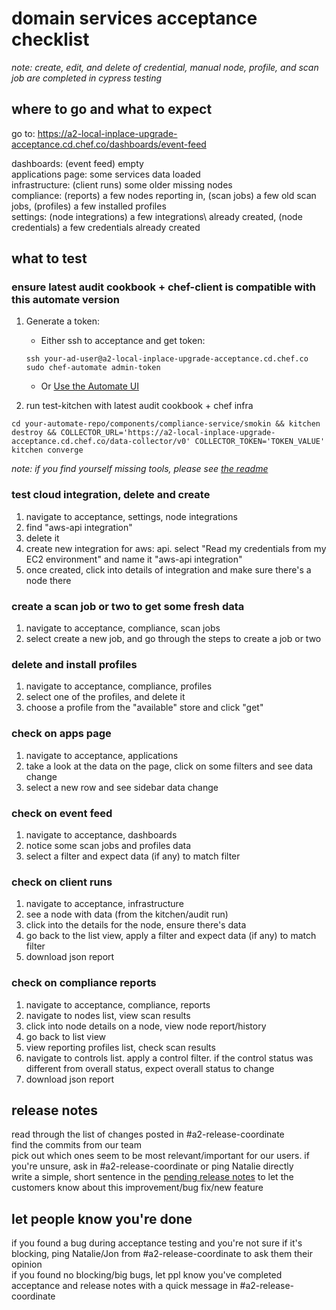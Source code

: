 # domain services acceptance checklist

_note: create, edit, and delete of credential, manual node, profile, and scan job are completed in cypress testing_

## where to go and what to expect
go to: https://a2-local-inplace-upgrade-acceptance.cd.chef.co/dashboards/event-feed 

dashboards: (event feed) empty\
applications page: some services data loaded\
infrastructure: (client runs) some older missing nodes\
compliance: (reports) a few nodes reporting in, (scan jobs) a few old scan jobs, (profiles) a few installed profiles\
settings: (node integrations) a few integrations\ already created, (node credentials) a few credentials already created

## what to test

### ensure latest audit cookbook + chef-client is compatible with this automate version
1) Generate a token:

    * Either ssh to acceptance and get token:

    ```
    ssh your-ad-user@a2-local-inplace-upgrade-acceptance.cd.chef.co
    sudo chef-automate admin-token
    ```

    * Or [Use the Automate UI](https://github.com/chef/automate/blob/master/components/compliance-service/smokin/README.md#generating-a-token)

2) run test-kitchen with latest audit cookbook + chef infra

`cd your-automate-repo/components/compliance-service/smokin && kitchen destroy && COLLECTOR_URL='https://a2-local-inplace-upgrade-acceptance.cd.chef.co/data-collector/v0' COLLECTOR_TOKEN='TOKEN_VALUE' kitchen converge`

_note: if you find yourself missing tools, please see [the readme](https://github.com/chef/automate/blob/master/components/compliance-service/smokin/README.md)_ 


### test cloud integration, delete and create
1) navigate to acceptance, settings, node integrations
2) find "aws-api integration"
3) delete it
4) create new integration for aws: api. select "Read my credentials from my EC2 environment" and name it "aws-api integration"
5) once created, click into details of integration and make sure there's a node there


### create a scan job or two to get some fresh data
1) navigate to acceptance, compliance, scan jobs
2) select create a new job, and go through the steps to create a job or two


### delete and install profiles
1) navigate to acceptance, compliance, profiles
2) select one of the profiles, and delete it
3) choose a profile from the "available" store and click "get"


### check on apps page
1) navigate to acceptance, applications
2) take a look at the data on the page, click on some filters and see data change
3) select a new row and see sidebar data change


### check on event feed
1) navigate to acceptance, dashboards
2) notice some scan jobs and profiles data
3) select a filter and expect data (if any) to match filter


### check on client runs
1) navigate to acceptance, infrastructure
2) see a node with data (from the kitchen/audit run)
3) click into the details for the node, ensure there's data
4) go back to the list view, apply a filter and expect data (if any) to match filter
5) download json report


### check on compliance reports
1) navigate to acceptance, compliance, reports
2) navigate to nodes list, view scan results
3) click into node details on a node, view node report/history
4) go back to list view
5) view reporting profiles list, check scan results
6) navigate to controls list. apply a control filter. if the control status was different from overall status, expect overall status to change
7) download json report


## release notes
read through the list of changes posted in #a2-release-coordinate\
find the commits from our team\
pick out which ones seem to be most relevant/important for our users. if you're unsure, ask in #a2-release-coordinate or ping Natalie directly\
write a simple, short sentence in the [pending release notes](https://github.com/chef/automate/wiki/Pending-Release-Notes) to let the customers know about this improvement/bug fix/new feature


## let people know you're done
if you found a bug during acceptance testing and you're not sure if it's blocking, ping Natalie/Jon from #a2-release-coordinate to ask them their opinion\
if you found no blocking/big bugs, let ppl know you've completed acceptance and release notes with a quick message in #a2-release-coordinate
